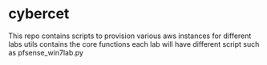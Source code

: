 # cybercet

This repo contains scripts to provision various aws instances for different labs
utils contains the core functions
each lab will have different script such as pfsense_win7lab.py
